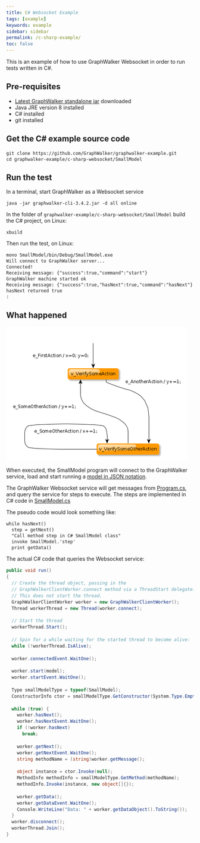 ```yaml
---
title: C# Websocket Example
tags: [example]
keywords: example
sidebar: sidebar
permalink: /c-sharp-example/
toc: false
---
```



This is an example of how to use GraphWalker Websocket in order to run tests written in C#.

## Pre-requisites

* [Latest GraphWalker standalone jar](/download) downloaded
* Java JRE version 8 installed
* C# installed
* git installed

## Get the C# example source code

```
git clone https://github.com/GraphWalker/graphwalker-example.git
cd graphwalker-example/c-sharp-websocket/SmallModel
```

## Run the test

In a terminal, start GraphWalker as a Websocket service

```
java -jar graphwalker-cli-3.4.2.jar -d all online
```

In the folder of `graphwalker-example/c-sharp-websocket/SmallModel` build the C# project, on Linux:

```
xbuild
```

Then run the test, on Linux:

```
mono SmallModel/bin/Debug/SmallModel.exe
Will connect to GraphWalker server...                                                                                                   
Connected!                                                                                                                              
Receiving message: {"success":true,"command":"start"}                                                                                   
GraphWalker machine started ok                                                                                                          
Receiving message: {"success":true,"hasNext":true,"command":"hasNext"}                                                                  
hasNext returned true
:
```

## What happened

<img src="/images/SmallModel.png" alt="SmallModel">

When executed, the SmallModel program will connect to the GraphWalker service, load and start running a [model in JSON notation](https://github.com/GraphWalker/graphwalker-example/blob/eaf01de97a1c2ef28eed404ef78d30eb959f7959/c-sharp-websocket/SmallModel/SmallModel/Program.cs#L144-L212).

The GraphWalker Websocket service will get messages from [Program.cs](https://github.com/GraphWalker/graphwalker-example/blob/b24d6fe35c04cf2ee6b9fbad2f06b9d2c72e0358/c-sharp-websocket/SmallModel/SmallModel/Program.cs), and query the service for steps to execute. The steps are implemented in C# code in [SmallModel.cs](https://github.com/GraphWalker/graphwalker-example/blob/b24d6fe35c04cf2ee6b9fbad2f06b9d2c72e0358/c-sharp-websocket/SmallModel/SmallModel/SmallModel.cs)

The pseudo code would look something like:

```
while hasNext()
  step = getNext()
  "Call method step in C# SmallModel class"
  invoke SmallModel.'step'
  print getData()
```

The actual C# code that queries the Websocket service:

```cs
public void run()
{
  // Create the thread object, passing in the
  // GraphWalkerClientWorker.connect method via a ThreadStart delegate.
  // This does not start the thread.
  GraphWalkerClientWorker worker = new GraphWalkerClientWorker();
  Thread workerThread = new Thread(worker.connect);

  // Start the thread
  workerThread.Start();

  // Spin for a while waiting for the started thread to become alive:
  while (!workerThread.IsAlive);

  worker.connectedEvent.WaitOne();

  worker.start(model);
  worker.startEvent.WaitOne();

  Type smallModelType = typeof(SmallModel);
  ConstructorInfo ctor = smallModelType.GetConstructor(System.Type.EmptyTypes);

  while (true) {
    worker.hasNext();
    worker.hasNextEvent.WaitOne();
    if (!worker.hasNext)
      break;

    worker.getNext();
    worker.getNextEvent.WaitOne();
    string methodName = (string)worker.getMessage();

    object instance = ctor.Invoke(null);
    MethodInfo methodInfo = smallModelType.GetMethod(methodName);
    methodInfo.Invoke(instance, new object[]{});

    worker.getData();
    worker.getDataEvent.WaitOne();
    Console.WriteLine("Data: " + worker.getDataObject().ToString());
  }
  worker.disconnect();
  workerThread.Join();
}
```
